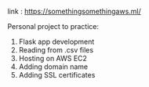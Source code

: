 link : https://somethingsomethingaws.ml/

Personal project to practice:

1) Flask app development
2) Reading from .csv files
3) Hosting on AWS EC2
4) Adding domain name 
5) Adding SSL certificates
